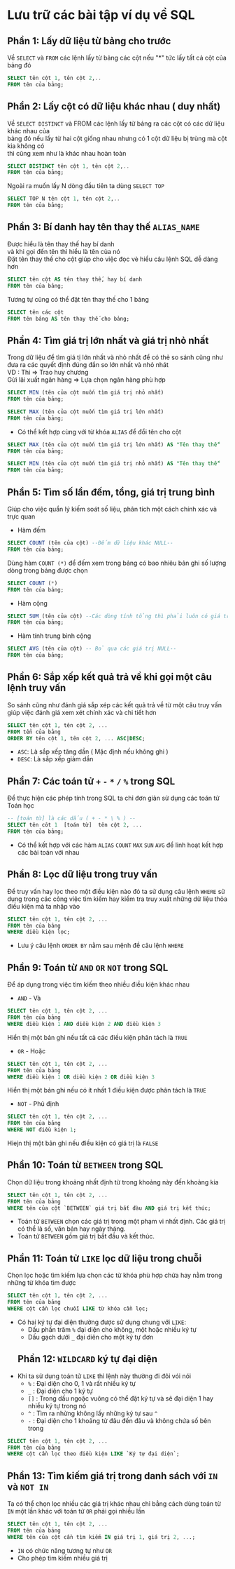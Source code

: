 
# Lưu trữ các bài tập ví dụ về SQL
## Phần 1: Lấy dữ liệu từ bảng cho trước
  Về `SELECT` và `FROM` các lệnh lấy từ bảng các cột nếu "*" tức lấy tất cả cột của bảng đó
```SQL
SELECT tên cột 1, tên cột 2,..
FROM tên của bảng;
```
## Phần 2: Lấy cột có dữ liệu khác nhau ( duy nhất)
  Về `SELECT DISTINCT` và FROM các lệnh lấy từ bảng ra các cột có các dữ liệu khác nhau của     
bảng đó nếu lấy từ hai cột giống nhau nhưng có 1 cột dữ liệu bị trùng mà cột kia không có   
thì cũng xem như là khác nhau hoàn toàn
```SQL
SELECT DISTINCT tên cột 1, tên cột 2,..
FROM tên của bảng;
```
  Ngoài ra muốn lấy N dòng đầu tiên ta dùng `SELECT TOP`
```SQL
SELECT TOP N tên cột 1, tên cột 2,..
FROM tên của bảng;
```
## Phần 3: Bí danh hay tên thay thế `ALIAS_NAME`
  Được hiểu là tên thay thế hay bí danh   
và khi gọi đến tên thì hiểu là tên của nó  
  Đặt tên thay thế cho cột giúp cho việc đọc vè hiểu câu lệnh SQL dễ dàng hơn  
```SQL
SELECT tên cột AS tên thay thế, hay bí danh
FROM tên của bảng;
```
  Tương tự cũng có thể đặt tên thay thế cho 1 bảng
```SQL
SELECT tên các cột
FROM tên bảng AS tên thay thế cho bảng;
```
## Phần 4: Tìm giá trị lớn nhất và giá trị nhỏ nhất
  Trong dữ liệu để tìm giá tị lớn nhất và nhỏ nhất để có thẻ so sánh
cũng như đưa ra các quyết định đúng đắn so lớn nhất và nhỏ nhát    
VD : Thi => Trao huy chương    
     Gừi lãi xuất ngân hàng => Lựa chọn ngân hàng phù hợp 
```SQL
SELECT MIN (tên của cột muốn tìm giá trị nhỏ nhất)
FROM tên của bảng;
```
```SQL
SELECT MAX (tên của cột muốn tìm giá trị lớn nhất)
FROM tên của bảng;
```
* Có thể kết hợp cùng với từ khóa `ALIAS` để đổi tên cho cột 
```SQL
SELECT MAX (tên của cột muốn tìm giá trị lớn nhất) AS "Tên thay thế"
FROM tên của bảng;
```
```SQL
SELECT MIN (tên của cột muốn tìm giá trị nhỏ nhất) AS "Tên thay thế"
FROM tên của bảng;
```
## Phần 5: Tìm số lần đếm, tổng, giá trị trung bình    
  Giúp cho việc quẩn lý kiếm soát số liệu, phân tích một cách chính xác và trực quan     
* Hàm đếm   
```SQL
SELECT COUNT (tên của cột) --Đếm dữ liệu khác NULL--
FROM tên của bảng;
```
Dùng hàm `COUNT (*)` để đếm xem trong bảng có bao nhiêu bản ghi
số lượng dòng trong bảng được chọn     
```SQL
SELECT COUNT (*)
FROM tên của bảng;
```
* Hàm cộng   
```SQL
SELECT SUM (tên của cột) --Các dòng tính tổng thì phải luôn có giá trị--    
FROM tên của bảng;
```
* Hàm tính trung bình cộng    
```SQL
SELECT AVG (tên của cột) -- Bỏ qua các giá trị NULL--
FROM tên của bảng;
```   
## Phần 6: Sắp xếp kết quả trả về khi gọi một câu lệnh truy vấn
 So sánh cũng như đánh giá sắp xép các kết quả trả về từ một câu truy vấn giúp việc đánh giá xem xét chính xác và chi tiết hơn 
```SQL
SELECT tên cột 1, tên cột 2, ...
FROM tển của bảng
ORDER BY tên cột 1, tên cột 2, ... ASC|DESC;
```
* `ASC`: Là sắp xếp tăng dần ( Mặc định nếu không ghi )
* `DESC`: Là sắp xếp giảm dần 
## Phần 7: Các toán tử `+` `-` `*` `/` `%` trong SQL
  Để thực hiện các phép tính trong SQL ta chỉ đơn giản sử dụng các toán tử Toán học
```SQL
-- [toán từ] là các dấu ( + - * \ % ) -- 
SELECT tên côt 1  [toán từ]  tên cột 2, ...
FROM tên của bảng;
```
* Có thể kết hợp với các hàm `ALIAS` `COUNT` `MAX` `SUN` `AVG` để linh hoạt kết hợp các bài toán với nhau
## Phần 8: Lọc dữ liệu trong truy vấn
  Để truy vấn hay lọc theo một điều kiện nào đó ta sử dụng câu lệnh `WHERE` sử dụng trong các công việc tìm kiếm hay kiểm tra truy xuất những dữ liệu thỏa điều kiện mà ta nhập vào
```SQL
SELECT tên cột 1, tên cột 2, ...
FROM tên của bảng
WHERE diều kiện lọc;
```
* Lưu ý câu lệnh `ORDER BY` nằm sau mệnh đề câu lệnh `WHERE`
## Phần 9: Toán từ `AND` `OR` `NOT` trong SQL
  Để áp dụng trong việc tìm kiếm theo nhiều điều kiện khác nhau
* `AND` - Và 
```SQL
SELECT tên cột 1, tên cột 2, ...
FROM tên của bảng
WHERE điều kiện 1 AND diều kiện 2 AND điều kiện 3
```
Hiển thị một bản ghi nếu tất cả các điều kiện phân tách là `TRUE`
* `OR` - Hoặc
```SQL
SELECT tên cột 1, tên cột 2, ...
FROM tên của bảng
WHERE điều kiện 1 OR diều kiện 2 OR điều kiện 3
```
Hiển thị một bản ghi nếu có ít nhất 1 điều kiện được phân tách là `TRUE`
* `NOT` - Phủ định
```SQL
SELECT tên cột 1, tên cột 2, ...
FROM tên của bảng
WHERE NOT điều kiện 1;
```
Hiejn thị một bản ghi nếu điều kiện có giá trị là `FALSE`
## Phần 10: Toán từ `BETWEEN` trong SQL
  Chọn dữ liệu trong khoảng nhất định từ trong khoảng này đến khoảng kia
```SQL
SELECT tên cột 1, tên cột 2, ...
FROM tên của bảng
WHERE tên của cột `BETWEEN` giá trị bắt đàu AND giá trị kết thúc;
```
* Toán tử `BETWEEN` chọn các giá trị trong một phạm vi nhất định. Các giá
trị có thể là số, văn bản hay ngày tháng.
* Toán tử `BETWEEN` gồm giá trị bắt đầu và kết thúc.
## Phần 11: Toán tử `LIKE` lọc dữ liệu trong chuỗi   
 Chọn lọc hoặc tìm kiếm lựa chọn các từ khóa phù hợp chứa hay nằm trong   
những từ khóa tìm được
```SQL
SELECT tên cột 1, tên cột 2, ...
FROM tên của bảng
WHERE cột cần lọc chuỗi LIKE từ khóa cần lọc;
```
* Có hai ký tự đại diện thường được sử dụng chung với `LIKE`:
  * Dấu phần trăm `%` đại diện cho không, một hoặc nhiều ký tự
  * Dấu gạch dưới `_` đại diên cho một ký tự đơn
  ## Phần 12: `WILDCARD` ký tự đại diện
* Khi ta sử dụng toán tử `LIKE` thì lệnh này thường đi đôi vói nói
  * `%` :  Đại diện cho 0, 1 và rất nhiều ký tự
  * `_` : Đại diện cho 1 ký tự
  * `[]` : Trong dấu ngoặc vuông có thể đặt ký tự và sẽ đại diện 1 hay nhiều ký tự trong nó   
  * `^` : Tìm ra nhừng không lấy những ký tự sau `^`
  * `-` : Đại diện cho 1 khoảng từ đâu đến đâu và không chứa số bên trong
```SQL
SELECT tên cột 1, tên cột 2, ...
FROM tên của bảng
WHERE cột cần lọc theo điều kiện LIKE `Ký tự đại diện`;
```
## Phần 13: Tìm kiếm giá trị trong danh sách với `IN` và `NOT IN`
  Ta có thể chọn lọc nhiều các giá trị khác nhau chỉ bẳng cách dùng toán từ `IN` một lần khác với toán tử `OR` phải gọi nhiều lần
```SQL
SELECT tên cột 1, tên cột 2, ...
FROM tên của bảng
WHERE tên của cột cần tìm kiếm IN giá trị 1, giá trị 2, ...;
```
* `IN` có chức năng tương tự như `OR`
* Cho phép tìm kiếm nhiều giá trị

